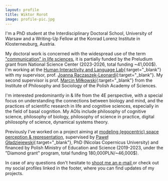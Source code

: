 ```yaml
---
layout: profile
title: Wiktor Rorot
image: profile-pic.jpg
---
```


I'm a PhD student at the Interdisciplinary Doctoral School, University of Warsaw and a Writing-Up Fellow at the Konrad Lorenz Institute in Klosterneuburg, Austria. 

My doctoral work is concerned with the widespread use of the term ["communication" in life sciences](./projects/communication), it is partially funded by the Preludium grant from National Science Center (2023-2026, total funding ~41,000$). I'm working at the [Human Interactivity and Language Lab](https://hill.psych.uw.edu.pl){:target="_blank"} with my supervisor, prof. [Joanna Rączaszek-Leonardi](https://scholar.google.com/citations?user=OPggSAYAAAAJ&hl=en){:target="_blank"}. My second supervisor is prof. [Marcin Miłkowski](https://scholar.google.com/citations?user=2UfI6q8AAAAJ&hl=en){:target="_blank"} from the Institute of Philosophy and Sociology of the Polish Academy of Sciences.

I'm interested predominantly in  & life from the 4E perspective, with a special focus on understanding the connections between biology and mind, and the practices of scientific research in life and cognitive sciences, especially in the field of basal cognition. My AOIs include philosophy of cognitive science, philosophy of biology, philosophy of science in practice, digital philosophy of science, dynamical systems theory.

Previously I've worked on a project aiming at [modeling (egocentric) space perception & representation](./projects/space), supervised by [Paweł Gładziejewski](https://scholar.google.com/citations?user=Ql2ajksAAAAJ&hl=pl){:target="_blank"}, PhD (Nicolas Copernicus University) and financed by Polish Ministry of Education and Science (2019-2023, under the "Diamond grant" program, total funding 180,000PLN/~46,000$).

In case of any questions don't hesitate to [shoot me an e-mail <i class="fa fa-envelope"></i>](mailto:w.rorot@uw.edu.pl) or check out my social profiles linked in the footer, where you can find updates of my projects.
